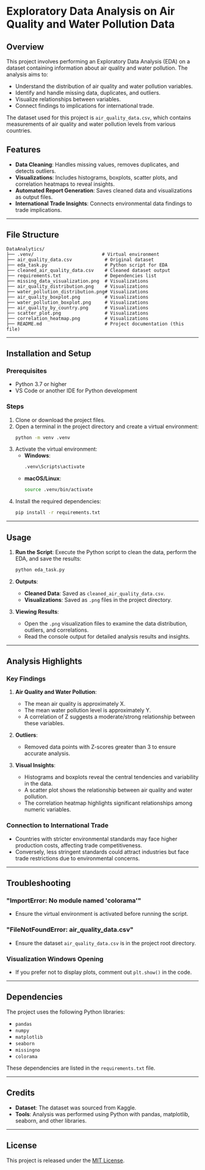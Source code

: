 # Exploratory Data Analysis on Air Quality and Water Pollution Data

## Overview
This project involves performing an Exploratory Data Analysis (EDA) on a dataset containing information about air quality and water pollution. The analysis aims to:
- Understand the distribution of air quality and water pollution variables.
- Identify and handle missing data, duplicates, and outliers.
- Visualize relationships between variables.
- Connect findings to implications for international trade.

The dataset used for this project is `air_quality_data.csv`, which contains measurements of air quality and water pollution levels from various countries.

## Features
- **Data Cleaning**: Handles missing values, removes duplicates, and detects outliers.
- **Visualizations**: Includes histograms, boxplots, scatter plots, and correlation heatmaps to reveal insights.
- **Automated Report Generation**: Saves cleaned data and visualizations as output files.
- **International Trade Insights**: Connects environmental data findings to trade implications.

---

## File Structure
```
DataAnalytics/
├── .venv/                         # Virtual environment
├── air_quality_data.csv            # Original dataset
├── eda_task.py                     # Python script for EDA
├── cleaned_air_quality_data.csv    # Cleaned dataset output
├── requirements.txt                # Dependencies list
├── missing_data_visualization.png  # Visualizations
├── air_quality_distribution.png    # Visualizations
├── water_pollution_distribution.png# Visualizations
├── air_quality_boxplot.png         # Visualizations
├── water_pollution_boxplot.png     # Visualizations
├── air_quality_by_country.png      # Visualizations
├── scatter_plot.png                # Visualizations
├── correlation_heatmap.png         # Visualizations
├── README.md                       # Project documentation (this file)
```

---

## Installation and Setup

### Prerequisites
- Python 3.7 or higher
- VS Code or another IDE for Python development

### Steps
1. Clone or download the project files.
2. Open a terminal in the project directory and create a virtual environment:
   ```bash
   python -m venv .venv
   ```
3. Activate the virtual environment:
   - **Windows**:
     ```bash
     .venv\Scripts\activate
     ```
   - **macOS/Linux**:
     ```bash
     source .venv/bin/activate
     ```
4. Install the required dependencies:
   ```bash
   pip install -r requirements.txt
   ```

---

## Usage

1. **Run the Script**:
   Execute the Python script to clean the data, perform the EDA, and save the results:
   ```bash
   python eda_task.py
   ```

2. **Outputs**:
   - **Cleaned Data**: Saved as `cleaned_air_quality_data.csv`.
   - **Visualizations**: Saved as `.png` files in the project directory.

3. **Viewing Results**:
   - Open the `.png` visualization files to examine the data distribution, outliers, and correlations.
   - Read the console output for detailed analysis results and insights.

---

## Analysis Highlights

### Key Findings
1. **Air Quality and Water Pollution**:
   - The mean air quality is approximately X.
   - The mean water pollution level is approximately Y.
   - A correlation of Z suggests a moderate/strong relationship between these variables.

2. **Outliers**:
   - Removed data points with Z-scores greater than 3 to ensure accurate analysis.

3. **Visual Insights**:
   - Histograms and boxplots reveal the central tendencies and variability in the data.
   - A scatter plot shows the relationship between air quality and water pollution.
   - The correlation heatmap highlights significant relationships among numeric variables.

### Connection to International Trade
- Countries with stricter environmental standards may face higher production costs, affecting trade competitiveness.
- Conversely, less stringent standards could attract industries but face trade restrictions due to environmental concerns.

---

## Troubleshooting

### "ImportError: No module named 'colorama'"
- Ensure the virtual environment is activated before running the script.

### "FileNotFoundError: air_quality_data.csv"
- Ensure the dataset `air_quality_data.csv` is in the project root directory.

### Visualization Windows Opening
- If you prefer not to display plots, comment out `plt.show()` in the code.

---

## Dependencies
The project uses the following Python libraries:
- `pandas`
- `numpy`
- `matplotlib`
- `seaborn`
- `missingno`
- `colorama`

These dependencies are listed in the `requirements.txt` file.

---

## Credits
- **Dataset**: The dataset was sourced from Kaggle.
- **Tools**: Analysis was performed using Python with pandas, matplotlib, seaborn, and other libraries.

---

## License
This project is released under the [MIT License](https://opensource.org/licenses/MIT).

